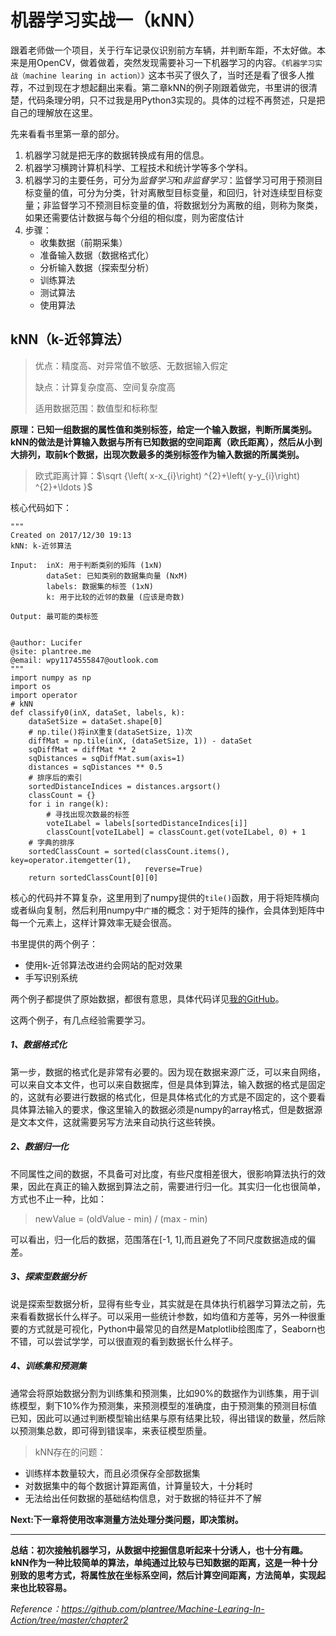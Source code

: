 # 机器学习实战一（kNN）

跟着老师做一个项目，关于行车记录仪识别前方车辆，并判断车距，不太好做。本来是用OpenCV，做着做着，突然发现需要补习一下机器学习的内容。`《机器学习实战（machine learing in action）》`这本书买了很久了，当时还是看了很多人推荐，不过到现在才想起翻出来看。第二章kNN的例子刚跟着做完，书里讲的很清楚，代码条理分明，只不过我是用Python3实现的。具体的过程不再赘述，只是把自己的理解放在这里。

先来看看书里第一章的部分。
1. 机器学习就是把无序的数据转换成有用的信息。
2. 机器学习横跨计算机科学、工程技术和统计学等多个学科。
3. 机器学习的主要任务，可分为*监督学习*和*非监督学习*：监督学习可用于预测目标变量的值，可分为分类，针对离散型目标变量，和回归，针对连续型目标变量；非监督学习不预测目标变量的值，将数据划分为离散的组，则称为聚类，如果还需要估计数据与每个分组的相似度，则为密度估计
4. 步骤：
	- 收集数据（前期采集）
	- 准备输入数据（数据格式化）
	- 分析输入数据（探索型分析）
	- 训练算法
	- 测试算法
	- 使用算法

## kNN（k-近邻算法）
> 优点：精度高、对异常值不敏感、无数据输入假定
> 
> 缺点：计算复杂度高、空间复杂度高
> 
> 适用数据范围：数值型和标称型

**原理：已知一组数据的属性值和类别标签，给定一个输入数据，判断所属类别。kNN的做法是计算输入数据与所有已知数据的空间距离（欧氏距离），然后从小到大排列，取前k个数据，出现次数最多的类别标签作为输入数据的所属类别。**
> 欧式距离计算：$\sqrt {\left( x-x_{i}\right) ^{2}+\left( y-y_{i}\right) ^{2}+\ldots }$

核心代码如下：
```
"""
Created on 2017/12/30 19:13
kNN: k-近邻算法

Input:  inX: 用于判断类别的矩阵 (1xN)
        dataSet: 已知类别的数据集向量 (NxM)
        labels: 数据集的标签 (1xN)
        k: 用于比较的近邻的数量 (应该是奇数)

Output: 最可能的类标签


@author: Lucifer
@site: plantree.me
@email: wpy1174555847@outlook.com
"""
import numpy as np
import os
import operator
# kNN
def classify0(inX, dataSet, labels, k):
    dataSetSize = dataSet.shape[0]
    # np.tile()将inX重复(dataSetSize, 1)次
    diffMat = np.tile(inX, (dataSetSize, 1)) - dataSet
    sqDiffMat = diffMat ** 2
    sqDistances = sqDiffMat.sum(axis=1)
    distances = sqDistances ** 0.5
    # 排序后的索引
    sortedDistanceIndices = distances.argsort()
    classCount = {}
    for i in range(k):
        # 寻找出现次数最的标签
        voteILabel = labels[sortedDistanceIndices[i]]
        classCount[voteILabel] = classCount.get(voteILabel, 0) + 1
    # 字典的排序
    sortedClassCount = sorted(classCount.items(), key=operator.itemgetter(1),
                              reverse=True)
    return sortedClassCount[0][0]
```
核心的代码并不算复杂，这里用到了numpy提供的`tile()`函数，用于将矩阵横向或者纵向复制，然后利用numpy中`广播`的概念：对于矩阵的操作，会具体到矩阵中每一个元素上，这样计算效率无疑会很高。

书里提供的两个例子：
- 使用k-近邻算法改进约会网站的配对效果
- 手写识别系统

两个例子都提供了原始数据，都很有意思，具体代码详见[我的GitHub](https://github.com/plantree/Machine-Learing-In-Action)。

这两个例子，有几点经验需要学习。
##### 1、数据格式化
第一步，数据的格式化是非常有必要的。因为现在数据来源广泛，可以来自网络，可以来自文本文件，也可以来自数据库，但是具体到算法，输入数据的格式是固定的，这就有必要进行数据的格式化，但是具体格式化的方式是不固定的，这个要看具体算法输入的要求，像这里输入的数据必须是numpy的array格式，但是数据源是文本文件，这就需要另写方法来自动执行这些转换。
##### 2、数据归一化
不同属性之间的数据，不具备可对比度，有些尺度相差很大，很影响算法执行的效果，因此在真正的输入数据到算法之前，需要进行归一化。其实归一化也很简单，方式也不止一种，比如：
> newValue = (oldValue - min) / (max - min)

可以看出，归一化后的数据，范围落在[-1, 1],而且避免了不同尺度数据造成的偏差。
##### 3、探索型数据分析
说是探索型数据分析，显得有些专业，其实就是在具体执行机器学习算法之前，先来看看数据长什么样子。可以采用一些统计参数，如均值和方差等，另外一种很重要的方式就是可视化，Python中最常见的自然是Matplotlib绘图库了，Seaborn也不错，可以尝试学学，可以很直观的看到数据长什么样子。
##### 4、训练集和预测集
通常会将原始数据分割为训练集和预测集，比如90%的数据作为训练集，用于训练模型，剩下10%作为预测集，来预测模型的准确度，由于预测集的预测目标值已知，因此可以通过判断模型输出结果与原有结果比较，得出错误的数量，然后除以预测集总数，即可得到错误率，来表征模型质量。

> kNN存在的问题：
- 训练样本数量较大，而且必须保存全部数据集
- 对数据集中的每个数据计算距离值，计算量较大，十分耗时
- 无法给出任何数据的基础结构信息，对于数据的特征并不了解

**Next:下一章将使用改率测量方法处理分类问题，即决策树。**
***
**总结：初次接触机器学习，从数据中挖掘信息听起来十分诱人，也十分有趣。kNN作为一种比较简单的算法，单纯通过比较与已知数据的距离，这是一种十分别致的思考方式，将属性放在坐标系空间，然后计算空间距离，方法简单，实现起来也比较容易。**

*Reference：https://github.com/plantree/Machine-Learing-In-Action/tree/master/chapter2*